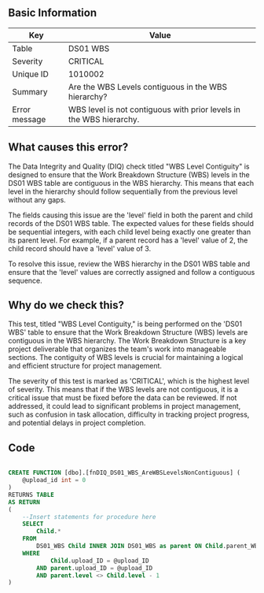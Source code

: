 ## Basic Information
| Key         | Value          |
|-------------|----------------|
| Table       | DS01 WBS |
| Severity    | CRITICAL |
| Unique ID   | 1010002   |
| Summary     | Are the WBS Levels contiguous in the WBS hierarchy? |
| Error message | WBS level is not contiguous with prior levels in the WBS hierarchy. |

## What causes this error?


The Data Integrity and Quality (DIQ) check titled "WBS Level Contiguity" is designed to ensure that the Work Breakdown Structure (WBS) levels in the DS01 WBS table are contiguous in the WBS hierarchy. This means that each level in the hierarchy should follow sequentially from the previous level without any gaps.

The fields causing this issue are the 'level' field in both the parent and child records of the DS01 WBS table. The expected values for these fields should be sequential integers, with each child level being exactly one greater than its parent level. For example, if a parent record has a 'level' value of 2, the child record should have a 'level' value of 3.

To resolve this issue, review the WBS hierarchy in the DS01 WBS table and ensure that the 'level' values are correctly assigned and follow a contiguous sequence.
## Why do we check this?


This test, titled "WBS Level Contiguity," is being performed on the 'DS01 WBS' table to ensure that the Work Breakdown Structure (WBS) levels are contiguous in the WBS hierarchy. The Work Breakdown Structure is a key project deliverable that organizes the team's work into manageable sections. The contiguity of WBS levels is crucial for maintaining a logical and efficient structure for project management.

The severity of this test is marked as 'CRITICAL', which is the highest level of severity. This means that if the WBS levels are not contiguous, it is a critical issue that must be fixed before the data can be reviewed. If not addressed, it could lead to significant problems in project management, such as confusion in task allocation, difficulty in tracking project progress, and potential delays in project completion.

## Code

```sql

CREATE FUNCTION [dbo].[fnDIQ_DS01_WBS_AreWBSLevelsNonContiguous] (
	@upload_id int = 0
)
RETURNS TABLE
AS RETURN
(
    --Insert statements for procedure here
	SELECT 
		Child.*
	FROM 
		DS01_WBS Child INNER JOIN DS01_WBS as parent ON Child.parent_WBS_ID = parent.WBS_ID
	WHERE 
			Child.upload_ID = @upload_ID
		AND parent.upload_ID = @upload_ID
		AND parent.level <> Child.level - 1
)
```
